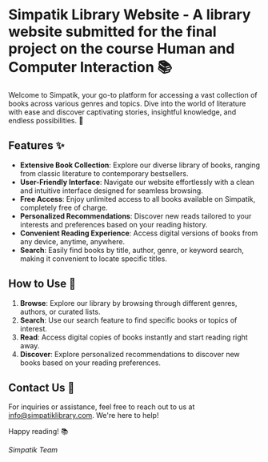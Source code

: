 # Simpatik Library Website - A library website submitted for the final project on the course Human and Computer Interaction 📚

Welcome to Simpatik, your go-to platform for accessing a vast collection of books across various genres and topics. Dive into the world of literature with ease and discover captivating stories, insightful knowledge, and endless possibilities. 🌟

## Features ✨
- **Extensive Book Collection**: Explore our diverse library of books, ranging from classic literature to contemporary bestsellers.
- **User-Friendly Interface**: Navigate our website effortlessly with a clean and intuitive interface designed for seamless browsing.
- **Free Access**: Enjoy unlimited access to all books available on Simpatik, completely free of charge.
- **Personalized Recommendations**: Discover new reads tailored to your interests and preferences based on your reading history.
- **Convenient Reading Experience**: Access digital versions of books from any device, anytime, anywhere.
- **Search**: Easily find books by title, author, genre, or keyword search, making it convenient to locate specific titles.

## How to Use 🚀
1. **Browse**: Explore our library by browsing through different genres, authors, or curated lists.
2. **Search**: Use our search feature to find specific books or topics of interest.
3. **Read**: Access digital copies of books instantly and start reading right away.
4. **Discover**: Explore personalized recommendations to discover new books based on your reading preferences.


## Contact Us 📧
For inquiries or assistance, feel free to reach out to us at [info@simpatiklibrary.com](mailto:info@simpatiklibrary.com). We're here to help!

Happy reading! 📚

*Simpatik Team*
